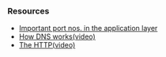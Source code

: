 ### Resources
- [Important port nos. in the application layer](https://youtu.be/8An0dRalJeM)
- [How DNS works(video)](https://youtu.be/mpQZVYPuDGU)
- [The HTTP(video)](https://youtu.be/eesqK59rhGA)
